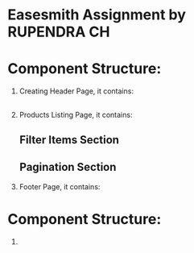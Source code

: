 # Easesmith Assignment by RUPENDRA CH

# Component Structure:
  1) Creating Header Page, it contains:
       ## <Navbar />
       ## <Searchbar/>
       ## <PlantsPots/>
       ## <NursaryMenuTypes/>
  2) Products Listing Page, it contains:
       ## Filter Items Section
       ## <ProductItem />
       ## Pagination Section
  3) Footer Page, it contains:
       ## <Footer />

# Component Structure:
  1) 
